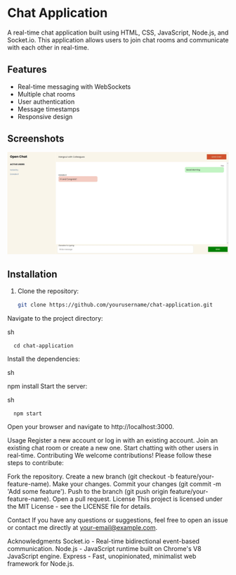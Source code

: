 # Chat Application

A real-time chat application built using HTML, CSS, JavaScript, Node.js, and Socket.io. This application allows users to join chat rooms and communicate with each other in real-time.

## Features

- Real-time messaging with WebSockets
- Multiple chat rooms
- User authentication
- Message timestamps
- Responsive design

## Screenshots

![Chat Application Screenshot](https://github.com/SatyakiB7076/TextUtils-React/blob/main/chat_application.jpg)

## Installation

1. Clone the repository:

   ```sh
   git clone https://github.com/yourusername/chat-application.git
Navigate to the project directory:

sh

      cd chat-application
Install the dependencies:

sh

npm install
Start the server:

sh
 
      npm start
Open your browser and navigate to http://localhost:3000.

Usage
Register a new account or log in with an existing account.
Join an existing chat room or create a new one.
Start chatting with other users in real-time.
Contributing
We welcome contributions! Please follow these steps to contribute:

Fork the repository.
Create a new branch (git checkout -b feature/your-feature-name).
Make your changes.
Commit your changes (git commit -m 'Add some feature').
Push to the branch (git push origin feature/your-feature-name).
Open a pull request.
License
This project is licensed under the MIT License - see the LICENSE file for details.

Contact
If you have any questions or suggestions, feel free to open an issue or contact me directly at your-email@example.com.

Acknowledgments
Socket.io - Real-time bidirectional event-based communication.
Node.js - JavaScript runtime built on Chrome's V8 JavaScript engine.
Express - Fast, unopinionated, minimalist web framework for Node.js.
